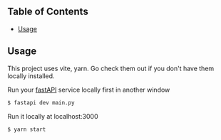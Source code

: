 ## Table of Contents

-   [Usage](#usage)

## Usage

This project uses vite, yarn. Go check them out if you don't have them locally installed.

Run your [fastAPI](https://github.com/alexkim-ack/fastAPI) service locally first in another window

```sh
$ fastapi dev main.py
```

Run it locally at localhost:3000

```sh
$ yarn start
```

